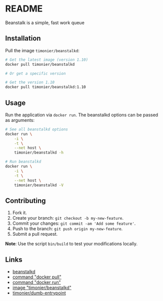 # README

Beanstalk is a simple, fast work queue

## Installation

Pull the image `timonier/beanstalkd`:

```sh
# Get the latest image (version 1.10)
docker pull timonier/beanstalkd

# Or get a specific version

# Get the version 1.10
docker pull timonier/beanstalkd:1.10
```

## Usage

Run the application via `docker run`. The beanstalkd options can be passed as arguments:

```sh
# See all beanstalkd options
docker run \
    -i \
    -t \
    --net host \
    timonier/beanstalkd -h

# Run beanstalkd
docker run \
    -i \
    -t \
    --net host \
    timonier/beanstalkd -V
```

## Contributing

1. Fork it.
2. Create your branch: `git checkout -b my-new-feature`.
3. Commit your changes: `git commit -am 'Add some feature'`.
4. Push to the branch: `git push origin my-new-feature`.
5. Submit a pull request.

__Note__: Use the script `bin/build` to test your modifications locally.

## Links

* [beanstalkd](https://github.com/kr/beanstalkd)
* [command "docker pull"](https://docs.docker.com/reference/commandline/pull/)
* [command "docker run"](https://docs.docker.com/reference/run/)
* [image "timonier/beanstalkd"](https://hub.docker.com/r/timonier/beanstalkd/)
* [timonier/dumb-entrypoint](https://github.com/timonier/dumb-entrypoint)
